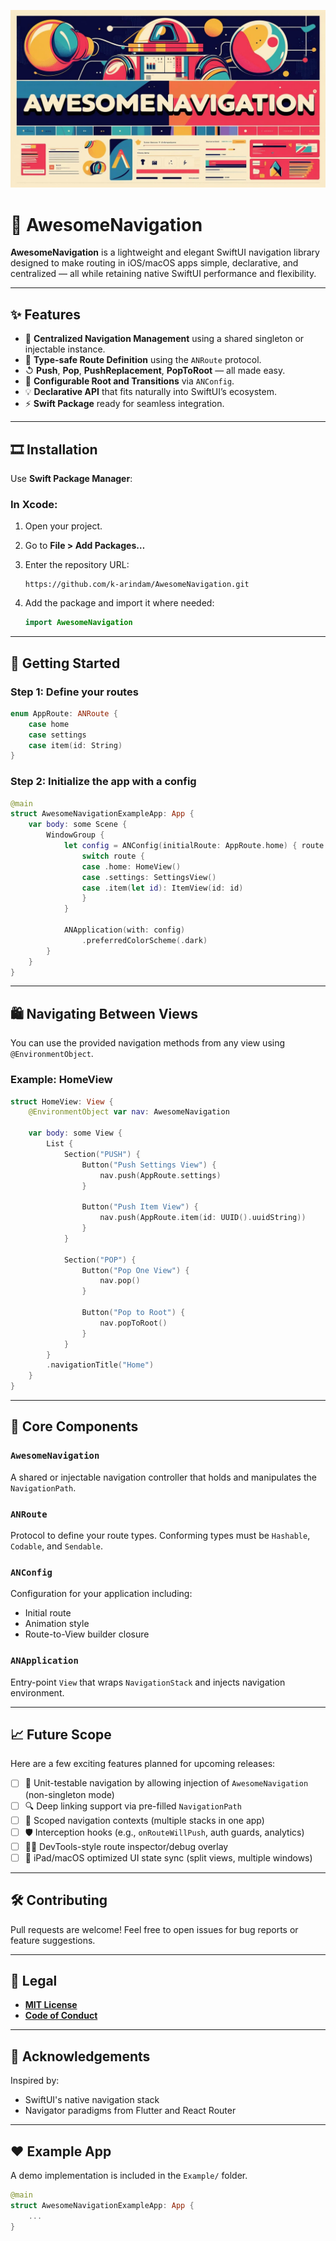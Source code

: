 ![Banner](assets/banner.jpg)

# 🚀 AwesomeNavigation

**AwesomeNavigation** is a lightweight and elegant SwiftUI navigation library designed to make routing in iOS/macOS apps simple, declarative, and centralized — all while retaining native SwiftUI performance and flexibility.

---

## ✨ Features

* 🚦 **Centralized Navigation Management** using a shared singleton or injectable instance.
* 🛝 **Type-safe Route Definition** using the `ANRoute` protocol.
* ↺ **Push**, **Pop**, **PushReplacement**, **PopToRoot** — all made easy.
* 🔧 **Configurable Root and Transitions** via `ANConfig`.
* 💡 **Declarative API** that fits naturally into SwiftUI’s ecosystem.
* ⚡ **Swift Package** ready for seamless integration.

---

## 🎞 Installation

Use **Swift Package Manager**:

### In Xcode:

1. Open your project.
2. Go to **File > Add Packages…**
3. Enter the repository URL:

   ```
   https://github.com/k-arindam/AwesomeNavigation.git
   ```
4. Add the package and import it where needed:

   ```swift
   import AwesomeNavigation
   ```

---

## 🚀 Getting Started

### Step 1: Define your routes

```swift
enum AppRoute: ANRoute {
    case home
    case settings
    case item(id: String)
}
```

### Step 2: Initialize the app with a config

```swift
@main
struct AwesomeNavigationExampleApp: App {
    var body: some Scene {
        WindowGroup {
            let config = ANConfig(initialRoute: AppRoute.home) { route in
                switch route {
                case .home: HomeView()
                case .settings: SettingsView()
                case .item(let id): ItemView(id: id)
                }
            }

            ANApplication(with: config)
                .preferredColorScheme(.dark)
        }
    }
}
```

---

## 🛍 Navigating Between Views

You can use the provided navigation methods from any view using `@EnvironmentObject`.

### Example: HomeView

```swift
struct HomeView: View {
    @EnvironmentObject var nav: AwesomeNavigation

    var body: some View {
        List {
            Section("PUSH") {
                Button("Push Settings View") {
                    nav.push(AppRoute.settings)
                }

                Button("Push Item View") {
                    nav.push(AppRoute.item(id: UUID().uuidString))
                }
            }

            Section("POP") {
                Button("Pop One View") {
                    nav.pop()
                }

                Button("Pop to Root") {
                    nav.popToRoot()
                }
            }
        }
        .navigationTitle("Home")
    }
}
```

---

## 📌 Core Components

### `AwesomeNavigation`

A shared or injectable navigation controller that holds and manipulates the `NavigationPath`.

### `ANRoute`

Protocol to define your route types. Conforming types must be `Hashable`, `Codable`, and `Sendable`.

### `ANConfig`

Configuration for your application including:

* Initial route
* Animation style
* Route-to-View builder closure

### `ANApplication`

Entry-point `View` that wraps `NavigationStack` and injects navigation environment.

---

## 📈 Future Scope

Here are a few exciting features planned for upcoming releases:

* [ ] 🥪 Unit-testable navigation by allowing injection of `AwesomeNavigation` (non-singleton mode)
* [ ] 🔍 Deep linking support via pre-filled `NavigationPath`
* [ ] 🧱 Scoped navigation contexts (multiple stacks in one app)
* [ ] 🛡️ Interception hooks (e.g., `onRouteWillPush`, auth guards, analytics)
* [ ] 🧑‍💻 DevTools-style route inspector/debug overlay
* [ ] 📱 iPad/macOS optimized UI state sync (split views, multiple windows)

---

## 🛠 Contributing

Pull requests are welcome! Feel free to open issues for bug reports or feature suggestions.

---

## 📄 Legal

- [**MIT License**](LICENSE)
- [**Code of Conduct**](CODE_OF_CONDUCT.md)

---

## 🙌 Acknowledgements

Inspired by:

* SwiftUI's native navigation stack
* Navigator paradigms from Flutter and React Router

---

## ❤️ Example App

A demo implementation is included in the `Example/` folder.

```swift
@main
struct AwesomeNavigationExampleApp: App {
    ...
}
```
